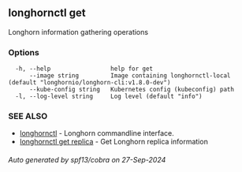 ## longhornctl get

Longhorn information gathering operations

### Options

```
  -h, --help                 help for get
      --image string         Image containing longhornctl-local (default "longhornio/longhorn-cli:v1.8.0-dev")
      --kube-config string   Kubernetes config (kubeconfig) path
  -l, --log-level string     Log level (default "info")
```

### SEE ALSO

* [longhornctl](longhornctl.md)	 - Longhorn commandline interface.
* [longhornctl get replica](longhornctl_get_replica.md)	 - Get Longhorn replica information

###### Auto generated by spf13/cobra on 27-Sep-2024
